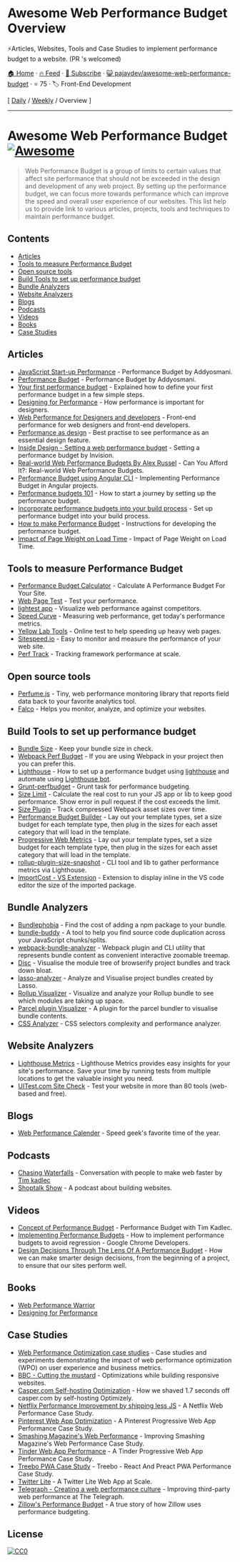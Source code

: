 # Awesome Web Performance Budget Overview

⚡️Articles, Websites, Tools and Case Studies to implement performance budget to a website. (PR 's welcomed)

[🏠 Home](/README.md) · [🔥 Feed](https://www.trackawesomelist.com/pajaydev/awesome-web-performance-budget/rss.xml) · [📮 Subscribe](https://trackawesomelist.us17.list-manage.com/subscribe?u=d2f0117aa829c83a63ec63c2f&id=36a103854c) · [😺 pajaydev/awesome-web-performance-budget](https://github.com/pajaydev/awesome-web-performance-budget) · ⭐ 75 · 🏷️ Front-End Development

[ [Daily](/content/pajaydev/awesome-web-performance-budget/README.md) / [Weekly](/content/pajaydev/awesome-web-performance-budget/week/README.md) / Overview ]

---

# Awesome Web Performance Budget [![Awesome](https://awesome.re/badge.svg)](https://awesome.re)

> Web Performance Budget is a group of limits to certain values that affect site performance that should not be exceeded in the design and development of any web project. By setting up the performance budget, we can focus more towards performance which can improve the speed and overall user experience of our websites. This list help us to provide link to various articles, projects, tools and techniques to maintain performance budget.

## Contents

*   [Articles](#articles)
*   [Tools to measure Performance Budget](#tools-to-measure-performance-budget)
*   [Open source tools](#open-source-tools)
*   [Build Tools to set up performance budget](#build-tools-to-set-up-performance-budget)
*   [Bundle Analyzers](#bundle-analyzers)
*   [Website Analyzers](#website-analyzers)
*   [Blogs](#blogs)
*   [Podcasts](#podcasts)
*   [Videos](#videos)
*   [Books](#books)
*   [Case Studies](#case-studies)

## Articles

*   [JavaScript Start-up Performance](https://medium.com/reloading/javascript-start-up-performance-69200f43b201) - Performance Budget by Addyosmani.
*   [Performance Budget](https://addyosmani.com/blog/performance-budgets/) - Performance Budget by Addyosmani.
*   [Your first performance budget](https://web.dev/your-first-performance-budget/) - Explained how to define your first performance budget in a few simple steps.
*   [Designing for Performance](http://designingforperformance.com/index.html#table-of-contents) - How performance is important for designers.
*   [Web Performance for Designers and developers](https://csswizardry.com/2013/01/front-end-performance-for-web-designers-and-front-end-developers/) - Front-end performance for web designers and front-end developers.
*   [Performance as design](http://bradfrost.com/blog/post/performance-as-design/) - Best practise to see performance as an essential design feature.
*   [Inside Design - Setting a web performance budget](https://www.invisionapp.com/inside-design/setting-a-web-performance-budget/) - Setting a performance budget by Invision.
*   [Real-world Web Performance Budgets By Alex Russel](https://infrequently.org/2017/10/can-you-afford-it-real-world-web-performance-budgets/) - Can You Afford It?: Real-world Web Performance Budgets.
*   [Performance Budget using Angular CLI](https://medium.com/dailyjs/how-did-angular-cli-budgets-save-my-day-and-how-they-can-save-yours-300d534aae7a) - Implementing Performance Budget in Angular projects.
*   [Performance budgets 101](https://web.dev/performance-budgets-101/) - How to start a journey by setting up the performance budget.
*   [Incorporate performance budgets into your build process](https://web.dev/incorporate-performance-budgets-into-your-build-tools) - Set up performance budget into your build process.
*   [How to make Performance Budget](http://v3.danielmall.com/articles/how-to-make-a-performance-budget/) - Instructions for developing the performance budget.
*   [Impact of Page Weight on Load Time](https://paulcalvano.com/2018-07-02-impact-of-page-weight-on-load-time/) - Impact of Page Weight on Load Time.

## Tools to measure Performance Budget

*   [Performance Budget Calculator](http://www.performancebudget.io/) - Calculate A Performance Budget For Your Site.
*   [Web Page Test](https://www.webpagetest.org/easy) - Test your performance.
*   [lightest app](https://www.lightest.app/) - Visualize web performance against competitors.
*   [Speed Curve](https://speedcurve.com) - Measuring web performance, get today's performance metrics.
*   [Yellow Lab Tools](https://yellowlab.tools/) - Online test to help speeding up heavy web pages.
*   [Sitespeed.io](https://www.sitespeed.io/) - Easy to monitor and measure the performance of your web site.
*   [Perf Track](https://perf-track.web.app/) - Tracking framework performance at scale.

## Open source tools

*   [Perfume.js](https://zizzamia.github.io/perfume/) - Tiny, web performance monitoring library that reports field data back to your favorite analytics tool.
*   [Falco](https://github.com/theodo/falco) - Helps you monitor, analyze, and optimize your websites.

## Build Tools to set up performance budget

*   [Bundle Size](https://github.com/siddharthkp/bundlesize) - Keep your bundle size in check.
*   [Webpack Perf Budget](https://webpack.js.org/configuration/performance/) - If you are using Webpack in your project then you can prefer this.
*   [Lighthouse](https://web.dev/use-lighthouse-for-performance-budgets/) - How to set up a performance budget using [lighthouse](https://developers.google.com/web/tools/lighthouse) and automate using [Lighthouse bot](https://web.dev/using-lighthouse-bot-to-set-a-performance-budget/).
*   [Grunt-perfbudget](https://github.com/tkadlec/grunt-perfbudget) - Grunt task for performance budgeting.
*   [Size Limit](https://github.com/ai/size-limit) - Calculate the real cost to run your JS app or lib to keep good performance. Show error in pull request if the cost exceeds the limit.
*   [Size Plugin](https://github.com/GoogleChromeLabs/size-plugin) - Track compressed Webpack asset sizes over time.
*   [Performance Budget Builder](https://github.com/GoogleChromeLabs/pr-bot) - Lay out your template types, set a size budget for each template type, then plug in the sizes for each asset category that will load in the template.
*   [Progressive Web Metrics](https://github.com/paulirish/pwmetrics) - Lay out your template types, set a size budget for each template type, then plug in the sizes for each asset category that will load in the template.
*   [rollup-plugin-size-snapshot](https://github.com/TrySound/rollup-plugin-size-snapshot) - CLI tool and lib to gather performance metrics via Lighthouse.
*   [ImportCost - VS Extension](https://marketplace.visualstudio.com/items?itemName=wix.vscode-import-cost) - Extension to display inline in the VS code editor the size of the imported package.

## Bundle Analyzers

*   [Bundlephobia](https://bundlephobia.com/) - Find the cost of adding a npm package to your bundle.
*   [bundle-buddy](https://bundle-buddy.firebaseapp.com/) - A tool to help you find source code duplication across your JavaScript chunks/splits.
*   [webpack-bundle-analyzer](https://github.com/webpack-contrib/webpack-bundle-analyzer) - Webpack plugin and CLI utility that represents bundle content as convenient interactive zoomable treemap.
*   [Disc](http://hughsk.io/disc/) - Visualise the module tree of browserify project bundles and track down bloat.
*   [lasso-analyzer](https://github.com/ajay2507/lasso-analyzer) - Analyze and Visualise project bundles created by Lasso.
*   [Rollup Visualizer](https://github.com/btd/rollup-plugin-visualizer) - Visualize and analyze your Rollup bundle to see which modules are taking up space.
*   [Parcel plugin Visualizer](https://github.com/gregtillbrook/parcel-plugin-bundle-visualiser) - A plugin for the parcel bundler to visualise bundle contents.
*   [CSS Analyzer](https://github.com/macbre/analyze-css) - CSS selectors complexity and performance analyzer.

## Website Analyzers

*   [Lighthouse Metrics](https://lighthouse-metrics.com/) - Lighthouse Metrics provides easy insights for your site's performance. Save your time by running tests from multiple locations to get the valuable insight you need.
*   [UITest.com Site Check](https://uitest.com/check/) - Test your website in more than 80 tools (web-based and free).

## Blogs

*   [Web Performance Calender](https://calendar.perfplanet.com/2020/) - Speed geek's favorite time of the year.

## Podcasts

*   [Chasing Waterfalls](https://chasingwaterfalls.io/) - Conversation with people to make web faster by [Tim kadlec](https://timkadlec.com/)
*   [Shoptalk Show](https://shoptalkshow.com/) - A podcast about building websites.

## Videos

*   [Concept of Performance Budget](https://www.youtube.com/watch?list=PLYo5nh8xQFpkwsu9QNlCpPGkmCCuTTWDJ\&v=yqejmZrtmNg) - Performance Budget with Tim Kadlec.
*   [Implementing Performance Budgets](https://youtu.be/vVlpCmK1l5k) - How to implement performance budgets to avoid regression - Google Chrome Developers.
*   [Design Decisions Through The Lens Of A Performance Budget](https://vimeo.com/108328247) - How we can make smarter design decisions, from the beginning of a project, to ensure that our sites perform well.

## Books

*   [Web Performance Warrior](https://www.oreilly.com/library/view/web-performance-warrior/9781492048114/)
*   [Designing for Performance](http://designingforperformance.com/)

## Case Studies

*   [Web Performance Optimization case studies](https://wpostats.com/) - Case studies and experiments demonstrating the impact of web performance optimization (WPO) on user experience and business metrics.
*   [BBC - Cutting the mustard](http://responsivenews.co.uk/post/18948466399/cutting-the-mustard) - Optimizations while building responsive websites.
*   [Casper.com Self-hosting Optimization](https://medium.com/caspertechteam/we-shaved-1-7-seconds-off-casper-com-by-self-hosting-optimizely-2704bcbff8ec) - How we shaved 1.7 seconds off casper.com by self-hosting Optimizely.
*   [Netflix Performance Improvement by shipping less JS](https://medium.com/dev-channel/a-netflix-web-performance-case-study-c0bcde26a9d9) - A Netflix Web Performance Case Study.
*   [Pinterest Web App Optimization](https://medium.com/dev-channel/a-pinterest-progressive-web-app-performance-case-study-3bd6ed2e6154/) - A Pinterest Progressive Web App Performance Case Study.
*   [Smashing Magazine's Web Performance](https://www.smashingmagazine.com/2014/09/improving-smashing-magazine-performance-case-study/) - Improving Smashing Magazine's Web Performance Case Study.
*   [Tinder Web App Performance](https://medium.com/@addyosmani/a-tinder-progressive-web-app-performance-case-study-78919d98ece0/) - A Tinder Progressive Web App Performance Case Study.
*   [Treebo PWA Case Study](https://medium.com/dev-channel/treebo-a-react-and-preact-progressive-web-app-performance-case-study-5e4f450d5299/) - Treebo - React And Preact PWA Performance Case Study.
*   [Twitter Lite](https://medium.com/@paularmstrong/twitter-lite-and-high-performance-react-progressive-web-apps-at-scale-d28a00e780a3/) - A Twitter Lite Web App at Scale.
*   [Telegraph - Creating a web performance culture](https://medium.com/the-telegraph-engineering/improving-third-party-web-performance-at-the-telegraph-a0a1000be5) - Improving third-party web performance at The Telegraph.
*   [Zillow's Performance Budget](https://www.zillow.com/engineering/bigger-faster-more-engaging-budget/) - A true story of how Zillow uses performance budgeting.

## License

[![CC0](https://mirrors.creativecommons.org/presskit/buttons/88x31/svg/cc-zero.svg)](https://creativecommons.org/publicdomain/zero/1.0)

